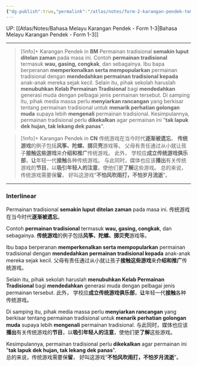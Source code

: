 ```yaml
---
{"dg-publish":true,"permalink":"/atlas/notes/form-2-karangan-pendek-tema-05-pemainan-tradisional/"}
---
```


UP: [[Atlas/Notes/Bahasa Melayu Karangan Pendek - Form 1-3\|Bahasa Melayu Karangan Pendek - Form 1-3]]

---

> [!info]+ Karangan Pendek in **BM**
> Permainan tradisional **semakin luput ditelan zaman** pada masa ini. 
> Contoh **permainan tradisional** termasuk **wau, gasing, congkak**, dan sebagainya. 
> Ibu bapa berperanan **memperkenalkan serta mempopularkan** permainan tradisional dengan **mendedahkan permainan tradisional kepada** anak-anak mereka sejak kecil. 
> Selain itu, pihak sekolah haruslah **menubuhkan Kelab Permainan Tradisional** bagi **mendedahkan** generasi muda dengan pelbagai jenis permainan tersebut. 
> Di samping itu, pihak media massa perlu **menyiarkan rancangan** yang berkisar tentang permainan tradisional untuk **menarik perhatian golongan muda** supaya lebih **mengenali** permainan tradisional. 
> Kesimpulannya, permainan tradisional perlu **dikekalkan** agar permainan ini "**tak lapuk dek hujan, tak lekang dek panas**".  


> [!info]+ Karangan Pendek in **CN**
> 传统游戏在当今时代**逐渐被遗忘**。
> **传统游戏**的例子包括**风筝、陀螺、掷贝壳**游戏等。
> 父母有责任通过从小就让孩子**接触这些游戏**来**介绍和推广**传统游戏。
> 此外， 学校应**成立传统游戏俱乐部**，**让**年轻一代**接触**各种传统游戏。
> 与此同时，媒体也应该**播出**有关传统游戏的**节目**，以**吸引年轻人的注意**，使他们更**了解**这些游戏。
> 总的来说，传统游戏需要保**留**， 好叫这游戏“**不怕风吹雨打，不怕岁月流逝**”。


---

### Interlinear

Permainan tradisional **semakin luput ditelan zaman** pada masa ini. 
传统游戏在当今时代**逐渐被遗忘**。

Contoh **permainan tradisional** termasuk **wau, gasing, congkak**, dan sebagainya. 
**传统游戏**的例子包括**风筝、陀螺、掷贝壳**游戏等。

Ibu bapa berperanan **memperkenalkan serta mempopularkan** permainan tradisional dengan **mendedahkan permainan tradisional kepada** anak-anak mereka sejak kecil. 
父母有责任通过从小就让孩子**接触这些游戏**来**介绍和推广**传统游戏。

Selain itu, pihak sekolah haruslah **menubuhkan Kelab Permainan Tradisional** bagi **mendedahkan** generasi muda dengan pelbagai jenis permainan tersebut. 
此外， 学校应**成立传统游戏俱乐部**，**让**年轻一代**接触**各种传统游戏。

Di samping itu, pihak media massa perlu **menyiarkan rancangan** yang berkisar tentang permainan tradisional untuk **menarik perhatian golongan muda** supaya lebih **mengenali** permainan tradisional. 
与此同时，媒体也应该**播出**有关传统游戏的**节目**，以**吸引年轻人的注意**，使他们更**了解**这些游戏。

Kesimpulannya, permainan tradisional perlu **dikekalkan** agar permainan ini "**tak lapuk dek hujan, tak lekang dek panas**".  
总的来说，传统游戏需要保**留**， 好叫这游戏“**不怕风吹雨打，不怕岁月流逝**”。